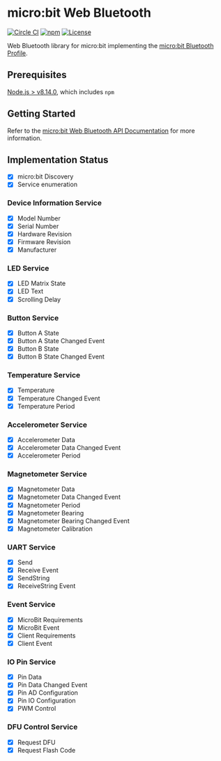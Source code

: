 # micro:bit Web Bluetooth

[![Circle CI](https://circleci.com/gh/thegecko/microbit-web-bluetooth.svg?style=shield&circle-token=a6f81fc05746394a595d8fe2b7c02eaf3120794b)](https://circleci.com/gh/thegecko/microbit-web-bluetooth/)
[![npm](https://img.shields.io/npm/dm/microbit-web-bluetooth.svg)](https://www.npmjs.com/package/microbit-web-bluetooth)
[![License](https://img.shields.io/badge/License-MIT-blue.svg)](https://spdx.org/licenses/MIT.html)

Web Bluetooth library for micro:bit implementing the [micro:bit Bluetooth Profile](https://lancaster-university.github.io/microbit-docs/resources/bluetooth/bluetooth_profile.html).

## Prerequisites

[Node.js > v8.14.0](https://nodejs.org), which includes `npm`

## Getting Started

Refer to the [micro:bit Web Bluetooth API Documentation](https://thegecko.github.io/microbit-web-bluetooth/) for more information.

## Implementation Status

- [x] micro:bit Discovery
- [x] Service enumeration

### Device Information Service
- [x] Model Number
- [x] Serial Number
- [x] Hardware Revision
- [x] Firmware Revision
- [x] Manufacturer

### LED Service
- [x] LED Matrix State
- [x] LED Text
- [x] Scrolling Delay

### Button Service
- [x] Button A State
- [x] Button A State Changed Event
- [x] Button B State
- [x] Button B State Changed Event

### Temperature Service
- [x] Temperature
- [x] Temperature Changed Event
- [x] Temperature Period

### Accelerometer Service
- [x] Accelerometer Data
- [x] Accelerometer Data Changed Event
- [x] Accelerometer Period

### Magnetometer Service
- [x] Magnetometer Data
- [x] Magnetometer Data Changed Event
- [x] Magnetometer Period
- [x] Magnetometer Bearing
- [x] Magnetometer Bearing Changed Event
- [x] Magnetometer Calibration

### UART Service
- [x] Send
- [x] Receive Event
- [x] SendString
- [x] ReceiveString Event

### Event Service
- [x] MicroBit Requirements
- [x] MicroBit Event
- [x] Client Requirements
- [x] Client Event

### IO Pin Service
- [x] Pin Data
- [x] Pin Data Changed Event
- [x] Pin AD Configuration
- [x] Pin IO Configuration
- [x] PWM Control

### DFU Control Service
- [x] Request DFU
- [x] Request Flash Code
